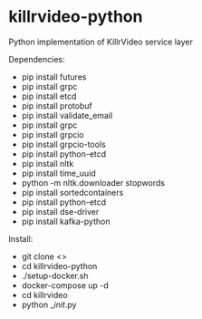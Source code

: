 # killrvideo-python
Python implementation of KillrVideo service layer

Dependencies: 
* pip install futures
* pip install grpc
* pip install etcd
* pip install protobuf
* pip install validate_email
* pip install grpc
* pip install grpcio
* pip install grpcio-tools
* pip install python-etcd
* pip install nltk
* pip install time_uuid
* python -m nltk.downloader stopwords
* pip install sortedcontainers
* pip install python-etcd
* pip install dse-driver
* pip install kafka-python

Install:
* git clone <>
* cd killrvideo-python
* ./setup-docker.sh 
* docker-compose up -d
* cd killrvideo
* python __init_.py
